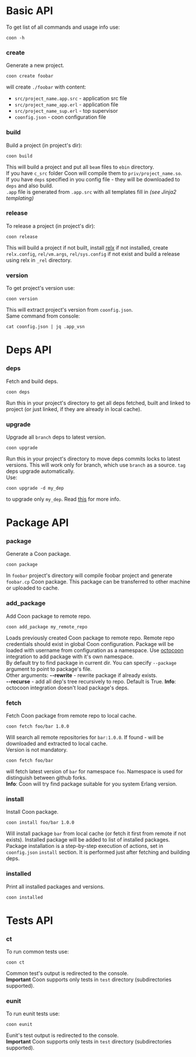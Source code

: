 # Basic API
To get list of all commands and usage info use:

    coon -h
### create
Generate a new project.

    coon create foobar
will create `./foobar` with content:  
* `src/project_name.app.src` - application src file  
* `src/project_name_app.erl` - application file  
* `src/project_name_sup.erl` - top supervisor  
* `coonfig.json` - coon configuration file

### build
Build a project (in project's dir):

    coon build
This will build a project and put all `beam` files to `ebin` directory.  
If you have `c_src` folder Coon will compile them to `priv/project_name.so`.  
If you have `deps` specified in you config file - they will be downloaded to `deps` and also build.  
`.app` file is generated from `.app.src` with all templates fill in _(see Jinja2 templating)_

### release
To release a project (in project's dir):

    coon release
This will build a project if not built, install [relx](https://github.com/erlware/relx]creates) if not installed,
 create `relx.config`, `rel/vm.args`, `rel/sys.config` if not exist and build a release using relx in `_rel` 
 directory.
 
### version
To get project's version use:

    coon version
This will extract project's version from `coonfig.json`.  
Same command from console:

    cat coonfig.json | jq .app_vsn
    
# Deps API
### deps
Fetch and build deps.

    coon deps
Run this in your project's directory to get all deps fetched, built and linked to project (or just linked, if they
are already in local cache).
### upgrade
Upgrade all `branch` deps to latest version.

    coon upgrade
Run this in your project's directory to move deps commits locks to latest versions. This will work
only for branch, which use `branch` as a source. `tag` deps upgrade automatically.  
Use:

    coon upgrade -d my_dep
to upgrade only `my_dep`. Read [this](deps.md) for more info.

# Package API
### package
Generate a Coon package.
    
    coon package
In `foobar` project's directory will compile foobar project and generate `foobar.cp` Coon package.
This package can be transferred to other machine or uploaded to cache.

### add_package
Add Coon package to remote repo.

    coon add_package my_remote_repo
Loads previously created Coon package to remote repo. Remote repo credentials should exist in 
global Coon configuration. Package will be loaded with username from configuration as a namespace. Use 
[octocoon](https://github.com/comtihon/octocoon) integration to add package with it's own namespace.  
By default try to find package in current dir. You can specify `--package` argument to point to package's
file.  
Other arguments: 
__--rewrite__ - rewrite package if already exists.  
__--recurse__ - add all dep's tree recursively to repo. Default is True. __Info__: octocoon integration 
doesn't load package's deps.

### fetch
Fetch Coon package from remote repo to local cache.

    coon fetch foo/bar 1.0.0
Will search all remote repositories for `bar:1.0.0`. If found - will be downloaded and extracted to local
cache.  
Version is not mandatory.  

    coon fetch foo/bar
will fetch latest version of `bar` for namespace `foo`. Namespace is used for distinguish between github forks.   
__Info__: Coon will try find package suitable for you system Erlang version.

### install
Install Coon package.

    coon install foo/bar 1.0.0
Will install package `bar` from local cache (or fetch it first from remote if not exists). Installed package
will be added to list of installed packages.  
Package installation is a step-by-step execution of actions, set in `coonfig.json` `install` section. It is performed
just after fetching and building deps.

### installed
Print all installed packages and versions.

    coon installed

# Tests API
### ct
To run common tests use:

    coon ct
Common test's output is redirected to the console.  
__Important__ Coon supports only tests in `test` directory (subdirectories supported).
### eunit
To run eunit tests use:

    coon eunit
Eunit's test output is redirected to the console.  
__Important__ Coon supports only tests in `test` directory (subdirectories supported).